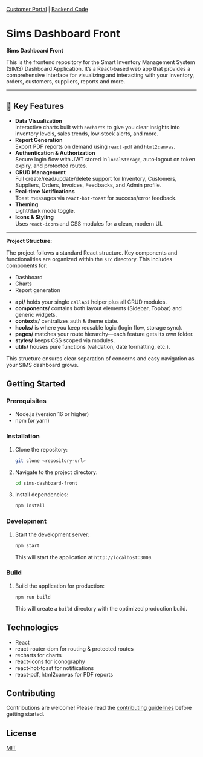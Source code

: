 [Customer Portal](https://github.com/ioNihal/sims-retailer-front) |
[Backend Code](https://github.com/S488U/ims)

# Sims Dashboard Front

**Sims Dashboard Front**

This is the frontend repository for the Smart Inventory Management System (SIMS) Dashboard Application. It’s a React‑based web app that provides a comprehensive interface for visualizing and interacting with your inventory, orders, customers, suppliers, reports and more.

---

## 🚀 Key Features

- **Data Visualization**  
  Interactive charts built with `recharts` to give you clear insights into inventory levels, sales trends, low‑stock alerts, and more.  
- **Report Generation**  
  Export PDF reports on demand using `react-pdf` and `html2canvas`.  
- **Authentication & Authorization**  
  Secure login flow with JWT stored in `localStorage`, auto‑logout on token expiry, and protected routes.  
- **CRUD Management**  
  Full create/read/update/delete support for Inventory, Customers, Suppliers, Orders, Invoices, Feedbacks, and Admin profile.  
- **Real‑time Notifications**  
  Toast messages via `react-hot-toast` for success/error feedback.  
- **Theming**  
  Light/dark mode toggle.  
- **Icons & Styling**  
  Uses `react-icons` and CSS modules for a clean, modern UI.

---

**Project Structure:**

The project follows a standard React structure. Key components and functionalities are organized within the `src` directory. This includes components for:

*   Dashboard
*   Charts
*   Report generation

- **api/** holds your single `callApi` helper plus all CRUD modules.  
- **components/** contains both layout elements (Sidebar, Topbar) and generic widgets.  
- **contexts/** centralizes auth & theme state.  
- **hooks/** is where you keep reusable logic (login flow, storage sync).  
- **pages/** matches your route hierarchy—each feature gets its own folder.  
- **styles/** keeps CSS scoped via modules.  
- **utils/** houses pure functions (validation, date formatting, etc.). 

This structure ensures clear separation of concerns and easy navigation as your SIMS dashboard grows.

## Getting Started

### Prerequisites

-   Node.js (version 16 or higher)
-   npm (or yarn)

### Installation

1.  Clone the repository:

    ```bash
    git clone <repository-url>
    ```

2.  Navigate to the project directory:

    ```bash
    cd sims-dashboard-front
    ```

3.  Install dependencies:

    ```bash
    npm install
    ```

### Development

1.  Start the development server:

    ```bash
    npm start
    ```

    This will start the application at `http://localhost:3000`.

### Build

1.  Build the application for production:

    ```bash
    npm run build
    ```

    This will create a `build` directory with the optimized production build.

## Technologies

-   React
-   react-router‑dom for routing & protected routes
-   recharts for charts
-   react-icons for iconography
-   react-hot-toast for notifications
-   react-pdf, html2canvas for PDF reports

## Contributing

Contributions are welcome! Please read the [contributing guidelines](CONTRIBUTING.md) before getting started.

## License

[MIT](LICENSE)
